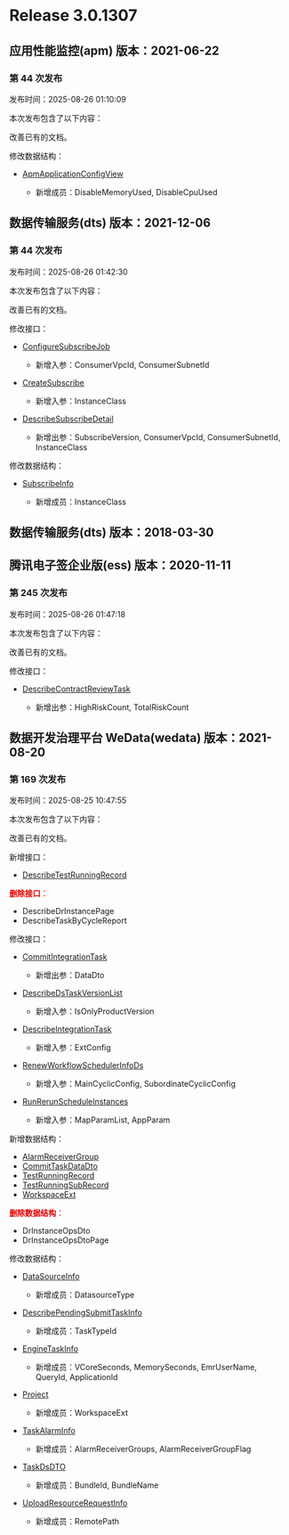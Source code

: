 # Release 3.0.1307

## 应用性能监控(apm) 版本：2021-06-22

### 第 44 次发布

发布时间：2025-08-26 01:10:09

本次发布包含了以下内容：

改善已有的文档。

修改数据结构：

* [ApmApplicationConfigView](https://cloud.tencent.com/document/api/1463/64927#ApmApplicationConfigView)

	* 新增成员：DisableMemoryUsed, DisableCpuUsed




## 数据传输服务(dts) 版本：2021-12-06

### 第 44 次发布

发布时间：2025-08-26 01:42:30

本次发布包含了以下内容：

改善已有的文档。

修改接口：

* [ConfigureSubscribeJob](https://cloud.tencent.com/document/api/571/102952)

	* 新增入参：ConsumerVpcId, ConsumerSubnetId

* [CreateSubscribe](https://cloud.tencent.com/document/api/571/102950)

	* 新增入参：InstanceClass

* [DescribeSubscribeDetail](https://cloud.tencent.com/document/api/571/102944)

	* 新增出参：SubscribeVersion, ConsumerVpcId, ConsumerSubnetId, InstanceClass


修改数据结构：

* [SubscribeInfo](https://cloud.tencent.com/document/api/571/82108#SubscribeInfo)

	* 新增成员：InstanceClass




## 数据传输服务(dts) 版本：2018-03-30



## 腾讯电子签企业版(ess) 版本：2020-11-11

### 第 245 次发布

发布时间：2025-08-26 01:47:18

本次发布包含了以下内容：

改善已有的文档。

修改接口：

* [DescribeContractReviewTask](https://cloud.tencent.com/document/api/1323/122151)

	* 新增出参：HighRiskCount, TotalRiskCount




## 数据开发治理平台 WeData(wedata) 版本：2021-08-20

### 第 169 次发布

发布时间：2025-08-25 10:47:55

本次发布包含了以下内容：

改善已有的文档。

新增接口：

* [DescribeTestRunningRecord](https://cloud.tencent.com/document/api/1267/122750)

<font color="#dd0000">**删除接口**：</font>

* DescribeDrInstancePage
* DescribeTaskByCycleReport

修改接口：

* [CommitIntegrationTask](https://cloud.tencent.com/document/api/1267/82526)

	* 新增出参：DataDto

* [DescribeDsTaskVersionList](https://cloud.tencent.com/document/api/1267/120168)

	* 新增入参：IsOnlyProductVersion

* [DescribeIntegrationTask](https://cloud.tencent.com/document/api/1267/82495)

	* 新增入参：ExtConfig

* [RenewWorkflowSchedulerInfoDs](https://cloud.tencent.com/document/api/1267/110374)

	* 新增入参：MainCyclicConfig, SubordinateCyclicConfig

* [RunRerunScheduleInstances](https://cloud.tencent.com/document/api/1267/100207)

	* 新增入参：MapParamList, AppParam


新增数据结构：

* [AlarmReceiverGroup](https://cloud.tencent.com/document/api/1267/76336#AlarmReceiverGroup)
* [CommitTaskDataDto](https://cloud.tencent.com/document/api/1267/76336#CommitTaskDataDto)
* [TestRunningRecord](https://cloud.tencent.com/document/api/1267/76336#TestRunningRecord)
* [TestRunningSubRecord](https://cloud.tencent.com/document/api/1267/76336#TestRunningSubRecord)
* [WorkspaceExt](https://cloud.tencent.com/document/api/1267/76336#WorkspaceExt)

<font color="#dd0000">**删除数据结构**：</font>

* DrInstanceOpsDto
* DrInstanceOpsDtoPage

修改数据结构：

* [DataSourceInfo](https://cloud.tencent.com/document/api/1267/76336#DataSourceInfo)

	* 新增成员：DatasourceType

* [DescribePendingSubmitTaskInfo](https://cloud.tencent.com/document/api/1267/76336#DescribePendingSubmitTaskInfo)

	* 新增成员：TaskTypeId

* [EngineTaskInfo](https://cloud.tencent.com/document/api/1267/76336#EngineTaskInfo)

	* 新增成员：VCoreSeconds, MemorySeconds, EmrUserName, QueryId, ApplicationId

* [Project](https://cloud.tencent.com/document/api/1267/76336#Project)

	* 新增成员：WorkspaceExt

* [TaskAlarmInfo](https://cloud.tencent.com/document/api/1267/76336#TaskAlarmInfo)

	* 新增成员：AlarmReceiverGroups, AlarmReceiverGroupFlag

* [TaskDsDTO](https://cloud.tencent.com/document/api/1267/76336#TaskDsDTO)

	* 新增成员：BundleId, BundleName

* [UploadResourceRequestInfo](https://cloud.tencent.com/document/api/1267/76336#UploadResourceRequestInfo)

	* 新增成员：RemotePath




